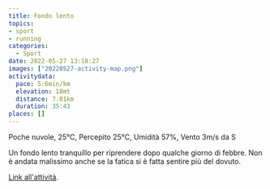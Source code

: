 ```yaml
---
title: Fondo lento
topics:
- sport
- running
categories: 
  - Sport
date: 2022-05-27 13:18:27
images: ["20220527-activity-map.png"]
activitydata:
  pace: 5:6min/km
  elevation: 18mt
  distance: 7.01km
  duration: 35:43
places: []
---
```


Poche nuvole, 25°C, Percepito 25°C, Umidità 57%, Vento 3m/s da S

<!--more-->

Un fondo lento tranquillo per riprendere dopo qualche giorno di febbre. Non è andata malissimo anche se la fatica si è fatta sentire più del dovuto.

<!-- {{< figure src="20220527-activity-map.png" title="map" >}} -->

<!-- {% strava id:7210643228 embedId:4a6e98bf68ad66ed6a907b8a390ab873e91c8457 %} -->

[Link all'attività](https://strava.com/activities/7210643228).
